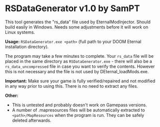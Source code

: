 # RSDataGenerator v1.0 by SamPT

This tool generates the "rs_data" file used by EternalModInjector. Should build easily in Windows. Needs some adjustments before it will work on Linux systems.

**Usage:** 
`RSDataGenerator.exe <path>` 
(full path to your DOOM Eternal installation directory).

The program may take a few minutes to complete. Your `rs_data` file will be placed in the same directory as `RSDataGenerator.exe` - there will also be a `rs_data_uncompressed` file in case you want to verify the contents. However this is not necessary and the file is not used by DEternal_loadMods.exe.

**Important:** 
Make sure your game is fully verified/repaired and not modified in any way prior to using this. There is no need to extract any files.

**Other:** 
 * This is untested and probably doesn't work on Gamepass versions.
 * A number of .mapresources files will be automatically extracted to `<path>/MapResources` when the program is run. They can be safely deleted afterwards.

